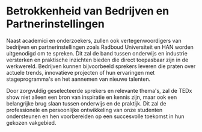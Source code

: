 # Betrokkenheid van Bedrijven en Partnerinstellingen

Naast academici en onderzoekers, zullen ook vertegenwoordigers van bedrijven en partnerinstellingen zoals Radboud Universiteit en HAN worden uitgenodigd om te spreken. Dit zal de band tussen onderwijs en industrie versterken en praktische inzichten bieden die direct toepasbaar zijn in de werkwereld. Bedrijven kunnen bijvoorbeeld sprekers leveren die praten over actuele trends, innovatieve projecten of hun ervaringen met stageprogramma's en het aannemen van nieuwe talenten.

Door zorgvuldig geselecteerde sprekers en relevante thema's, zal de TEDx show niet alleen een bron van inspiratie en kennis zijn, maar ook een belangrijke brug slaan tussen onderwijs en de praktijk. Dit zal de professionele en persoonlijke ontwikkeling van onze studenten ondersteunen en hen voorbereiden op een succesvolle toekomst in hun gekozen vakgebied.
